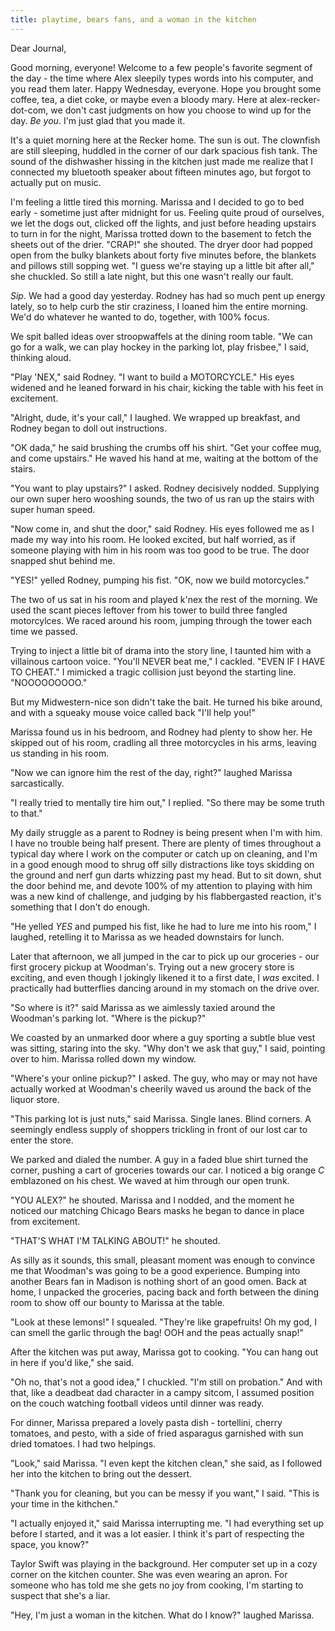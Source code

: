 ```yaml
---
title: playtime, bears fans, and a woman in the kitchen
---
```


Dear Journal,

Good morning, everyone!  Welcome to a few people's favorite segment of
the day - the time where Alex sleepily types words into his computer,
and you read them later.  Happy Wednesday, everyone.  Hope you brought
some coffee, tea, a diet coke, or maybe even a bloody mary.  Here at
alex-recker-dot-com, we don't cast judgments on how you choose to wind
up for the day.  _Be you_.  I'm just glad that you made it.

It's a quiet morning here at the Recker home.  The sun is out.  The
clownfish are still sleeping, huddled in the corner of our dark
spacious fish tank.  The sound of the dishwasher hissing in the
kitchen just made me realize that I connected my bluetooth speaker
about fifteen minutes ago, but forgot to actually put on music.

I'm feeling a little tired this morning.  Marissa and I decided to go
to bed early - sometime just after midnight for us.  Feeling quite
proud of ourselves, we let the dogs out, clicked off the lights, and
just before heading upstairs to turn in for the night, Marissa trotted
down to the basement to fetch the sheets out of the drier.  "CRAP!"
she shouted.  The dryer door had popped open from the bulky blankets
about forty five minutes before, the blankets and pillows still
sopping wet.  "I guess we're staying up a little bit after all," she
chuckled.  So still a late night, but this one wasn't really our
fault.

_Sip_.  We had a good day yesterday.  Rodney has had so much pent up
energy lately, so to help curb the stir craziness, I loaned him the
entire morning.  We'd do whatever he wanted to do, together, with 100%
focus.

We spit balled ideas over stroopwaffels at the dining room table.  "We
can go for a walk, we can play hockey in the parking lot, play
frisbee," I said, thinking aloud.

"Play 'NEX," said Rodney.  "I want to build a MOTORCYCLE."  His eyes
widened and he leaned forward in his chair, kicking the table with his
feet in excitement.

"Alright, dude, it's your call," I laughed.  We wrapped up breakfast,
and Rodney began to doll out instructions.

"OK dada," he said brushing the crumbs off his shirt.  "Get your
coffee mug, and come upstairs."  He waved his hand at me, waiting at
the bottom of the stairs.

"You want to play upstairs?" I asked.  Rodney decisively nodded.
Supplying our own super hero wooshing sounds, the two of us ran up the
stairs with super human speed.

"Now come in, and shut the door," said Rodney.  His eyes followed me
as I made my way into his room.  He looked excited, but half worried,
as if someone playing with him in his room was too good to be true.
The door snapped shut behind me.

"YES!" yelled Rodney, pumping his fist.  "OK, now we build
motorcycles."

The two of us sat in his room and played k'nex the rest of the
morning.  We used the scant pieces leftover from his tower to build
three fangled motorcylces.  We raced around his room, jumping through
the tower each time we passed.

Trying to inject a little bit of drama into the story line, I taunted
him with a villainous cartoon voice.  "You'll NEVER beat me," I
cackled.  "EVEN IF I HAVE TO CHEAT."  I mimicked a tragic collision
just beyond the starting line.  "NOOOOOOOOO."

But my Midwestern-nice son didn't take the bait.  He turned his bike
around, and with a squeaky mouse voice called back "I'll help you!"

Marissa found us in his bedroom, and Rodney had plenty to show her.
He skipped out of his room, cradling all three motorcycles in his
arms, leaving us standing in his room.

"Now we can ignore him the rest of the day, right?" laughed Marissa
sarcastically.

"I really tried to mentally tire him out," I replied.  "So there may
be some truth to that."

My daily struggle as a parent to Rodney is being present when I'm with
him.  I have no trouble being half present.  There are plenty of times
throughout a typical day where I work on the computer or catch up on
cleaning, and I'm in a good enough mood to shrug off silly
distractions like toys skidding on the ground and nerf gun darts
whizzing past my head.  But to sit down, shut the door behind me, and
devote 100% of my attention to playing with him was a new kind of
challenge, and judging by his flabbergasted reaction, it's something
that I don't do enough.

"He yelled _YES_ and pumped his fist, like he had to lure me into his
room," I laughed, retelling it to Marissa as we headed downstairs for
lunch.

Later that afternoon, we all jumped in the car to pick up our
groceries - our first grocery pickup at Woodman's.  Trying out a new
grocery store is exciting, and even though I jokingly likened it to a
first date, I _was_ excited.  I practically had butterflies dancing
around in my stomach on the drive over.

"So where is it?" said Marissa as we aimlessly taxied around the
Woodman's parking lot.  "Where is the pickup?"

We coasted by an unmarked door where a guy sporting a subtle blue vest
was sitting, staring into the sky.  "Why don't we ask that guy," I
said, pointing over to him.  Marissa rolled down my window.

"Where's your online pickup?" I asked.  The guy, who may or may not
have actually worked at Woodman's cheerily waved us around the back of
the liquor store.

"This parking lot is just nuts," said Marissa.  Single lanes.  Blind
corners.  A seemingly endless supply of shoppers trickling in front of
our lost car to enter the store.

We parked and dialed the number.  A guy in a faded blue shirt turned
the corner, pushing a cart of groceries towards our car.  I noticed a
big orange _C_ emblazoned on his chest.  We waved at him through our
open trunk.

"YOU ALEX?" he shouted.  Marissa and I nodded, and the moment he
noticed our matching Chicago Bears masks he began to dance in place
from excitement.

"THAT'S WHAT I'M TALKING ABOUT!" he shouted.

As silly as it sounds, this small, pleasant moment was enough to
convince me that Woodman's was going to be a good experience.  Bumping
into another Bears fan in Madison is nothing short of an good omen.
Back at home, I unpacked the groceries, pacing back and forth between
the dining room to show off our bounty to Marissa at the table.

"Look at these lemons!" I squealed.  "They're like grapefruits!  Oh my
god, I can smell the garlic through the bag!  OOH and the peas
actually snap!"

After the kitchen was put away, Marissa got to cooking.  "You can hang
out in here if you'd like," she said.

"Oh no, that's not a good idea," I chuckled.  "I'm still on
probation."  And with that, like a deadbeat dad character in a campy
sitcom, I assumed position on the couch watching football videos until
dinner was ready.

For dinner, Marissa prepared a lovely pasta dish - tortellini, cherry
tomatoes, and pesto, with a side of fried asparagus garnished with sun
dried tomatoes.  I had two helpings.

"Look," said Marissa.  "I even kept the kitchen clean," she said, as I
followed her into the kitchen to bring out the dessert.

"Thank you for cleaning, but you can be messy if you want," I said.
"This is your time in the kithchen."

"I actually enjoyed it," said Marissa interrupting me.  "I had
everything set up before I started, and it was a lot easier.  I think
it's part of respecting the space, you know?"

Taylor Swift was playing in the background.  Her computer set up in a
cozy corner on the kitchen counter.  She was even wearing an apron.
For someone who has told me she gets no joy from cooking, I'm starting
to suspect that she's a liar.

"Hey, I'm just a woman in the kitchen.  What do I know?" laughed
Marissa.
